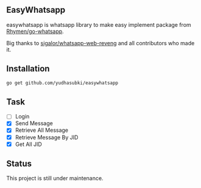 ## EasyWhatsapp

easywhatsapp is whatsapp library to make easy implement package from [Rhymen/go-whatsapp](https://github.com/Rhymen/go-whatsapp).

Big thanks to [sigalor/whatsapp-web-reveng](https://github.com/sigalor/whatsapp-web-reveng) and all contributors who made it.

## Installation
```bash
go get github.com/yudhasubki/easywhatsapp
```

## Task
- [ ] Login
- [x] Send Message
- [x] Retrieve All Message
- [x] Retrieve Message By JID
- [x] Get All JID

## Status
This project is still under maintenance.